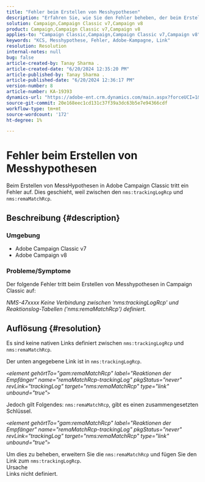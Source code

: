 ```yaml
---
title: "Fehler beim Erstellen von Messhypothesen"
description: "Erfahren Sie, wie Sie den Fehler beheben, der beim Erstellen von Messhypothesen in Adobe Campaign Classic auftritt."
solution: Campaign,Campaign Classic v7,Campaign v8
product: Campaign,Campaign Classic v7,Campaign v8
applies-to: "Campaign Classic,Campaign,Campaign Classic v7,Campaign v8"
keywords: "KCS, Messhypothese, Fehler, Adobe-Kampagne, Link"
resolution: Resolution
internal-notes: null
bug: false
article-created-by: Tanay Sharma .
article-created-date: "6/20/2024 12:35:20 PM"
article-published-by: Tanay Sharma .
article-published-date: "6/20/2024 12:36:17 PM"
version-number: 8
article-number: KA-19393
dynamics-url: "https://adobe-ent.crm.dynamics.com/main.aspx?forceUCI=1&pagetype=entityrecord&etn=knowledgearticle&id=37bcfa8b-012f-ef11-840b-6045bd0065b6"
source-git-commit: 20e168eec1cd131c37f39a3dc63b5e7e94366cdf
workflow-type: tm+mt
source-wordcount: '172'
ht-degree: 1%

---
```


# Fehler beim Erstellen von Messhypothesen


Beim Erstellen von MessHypothesen in Adobe Campaign Classic tritt ein Fehler auf. Dies geschieht, weil zwischen den `nms:trackingLogRcp` und `nms:remaMatchRcp`.

## Beschreibung {#description}


### Umgebung

- Adobe Campaign Classic v7
- Adobe Campaign v8


### Probleme/Symptome

Der folgende Fehler tritt beim Erstellen von Messhypothesen in Campaign Classic auf:

*NMS-47xxxx Keine Verbindung zwischen &#39;nms:trackingLogRcp&#39; und Reaktionslog-Tabellen (&#39;nms:remaMatchRcp&#39;) definiert.*


## Auflösung {#resolution}


Es sind keine nativen Links definiert zwischen `nms:trackingLogRcp` und `nms:remaMatchRcp`.

Der unten angegebene Link ist in `nms:trackingLogRcp`.

*`<`element gehörtTo=&quot;gam:remaMatchRcp&quot; label=&quot;Reaktionen der Empfänger&quot; name=&quot;remaMatchRcp-trackingLog&quot; pkgStatus=&quot;never&quot; revLink=&quot;trackingLog&quot; target=&quot;nms:remaMatchRcp&quot; type=&quot;link&quot; unbound=&quot;true&quot;`>`*

Jedoch gilt Folgendes: `nms:remaMatchRcp`, gibt es einen zusammengesetzten Schlüssel.

*`<`element gehörtTo=&quot;gam:remaMatchRcp&quot; label=&quot;Reaktionen der Empfänger&quot; name=&quot;remaMatchRcp-trackingLog&quot; pkgStatus=&quot;never&quot; revLink=&quot;trackingLog&quot; target=&quot;nms:remaMatchRcp&quot; type=&quot;link&quot; unbound=&quot;true&quot;`>`*

Um dies zu beheben, erweitern Sie die `nms:remaMatchRcp` und fügen Sie den Link zum `nms:trackingLogRcp`.
<br>Ursache<br>
Links nicht definiert.
